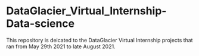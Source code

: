 # DataGlacier_Virtual_Internship-Data-science

This repository is deicated to the DataGlacier Virtual Internship projects that ran from May 29th 2021 to late August 2021.

